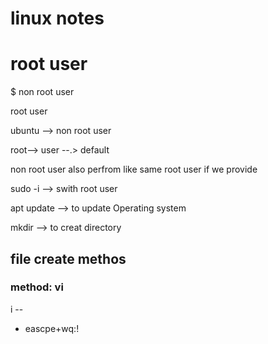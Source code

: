 # linux notes

 #  root user

$  non root user

root user


ubuntu --> non root user


root--> user --.> default


non root user also perfrom like same root user if we provide

sudo -i    --> swith root user


apt update  --> to update Operating system

mkdir <directory name>    --> to creat directory 

 
 ## file create methos
 
 ### method: vi <filename>  
  i --
 
*   eascpe+wq:!
